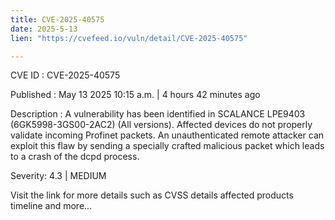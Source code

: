 ```yaml
---
title: CVE-2025-40575
date: 2025-5-13
lien: "https://cvefeed.io/vuln/detail/CVE-2025-40575"

---
```


CVE ID : CVE-2025-40575

Published :  May 13
2025
10:15 a.m. | 4 hours
42 minutes ago

Description : A vulnerability has been identified in SCALANCE LPE9403 (6GK5998-3GS00-2AC2) (All versions). Affected devices do not properly validate incoming Profinet packets.
An unauthenticated remote attacker can exploit this flaw by sending a specially crafted malicious packet
which leads to a crash of the dcpd
process.

Severity: 4.3 | MEDIUM

Visit the link for more details
such as CVSS details
affected products
timeline
and more...
